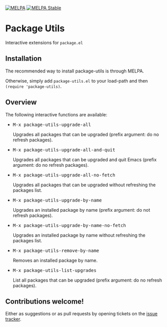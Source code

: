 [![MELPA](http://melpa.org/packages/package-utils-badge.svg)](http://melpa.org/#/package-utils)
[![MELPA Stable](http://stable.melpa.org/packages/package-utils-badge.svg)](http://stable.melpa.org/#/package-utils)

# Package Utils

Interactive extensions for `package.el`

## Installation

The recommended way to install package-utils is through MELPA.

Otherwise, simply add `package-utils.el` to your load-path and then `(require 'package-utils)`.

## Overview

The following interactive functions are available:

* <kbd>M-x package-utils-upgrade-all</kbd>

  Upgrades all packages that can be upgraded (prefix argument: do no refresh packages).

* <kbd>M-x package-utils-upgrade-all-and-quit</kbd>

  Upgrades all packages that can be upgraded and quit Emacs (prefix argument: do no refresh packages).

* <kbd>M-x package-utils-upgrade-all-no-fetch</kbd>

  Upgrades all packages that can be upgraded without refreshing the packages list.

* <kbd>M-x package-utils-upgrade-by-name</kbd>

  Upgrades an installed package by name (prefix argument: do not refresh packages).

* <kbd>M-x package-utils-upgrade-by-name-no-fetch</kbd>

  Upgrades an installed package by name without refreshing the packages list.

* <kbd>M-x package-utils-remove-by-name</kbd>

  Removes an installed package by name.

* <kbd>M-x package-utils-list-upgrades</kbd>

  List all packages that can be upgraded (prefix argument: do no refresh packages).

## Contributions welcome!

Either as suggestions or as pull requests by opening tickets on the
[issue tracker](https://github.com/Silex/package-utils/issues).
